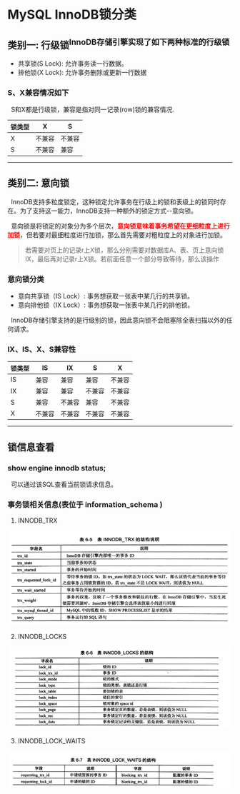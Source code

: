# MySQL InnoDB锁分类
## 类别一: 行级锁<sup>InnoDB存储引擎实现了如下两种标准的行级锁</sup>
- 共享锁(S Lock): 允许事务读一行数据。
- 排他锁(X Lock): 允许事务删除或更新一行数据

### S、X兼容情况如下
&nbsp;&nbsp;S和X都是行级锁，兼容是指对同一记录(row)锁的兼容情况.

|锁类型|X|S|
|---|---|---|
|X|不兼容|不兼容|
|S|不兼容|兼容|

---

## 类别二: 意向锁
&nbsp;&nbsp;InnoDB支持多粒度锁定，这种锁定允许事务在行级上的锁和表级上的锁同时存在。为了支持这一能力，InnoDB支持一种额外的锁定方式--意向锁。

&nbsp;&nbsp;意向锁是将锁定的对象分为多个层次，<font color="red">**意向锁意味着事务希望在更细粒度上进行加锁**</font>，但若要对最细粒度进行加锁，那么首先需要对粗粒度上的对象进行加锁。
> 若需要对页上的记录r上X锁，那么分别需要对数据库A、表、页上意向锁IX，最后再对记录r上X锁。若前面任意一个部分导致等待，那么该操作

### 意向锁分类
- 意向共享锁（IS Lock）: 事务想获取一张表中某几行的共享锁。
- 意向排他锁（IX Lock）: 事务想获取一张表中某几行的排他锁。

&nbsp;&nbsp;InnoDB存储引擎支持的是行级别的锁，因此意向锁不会阻塞除全表扫描以外的任何请求。

### IX、IS、X、S兼容性
|锁类型|IS|IX|S|X|
|-|-|-|-|-|
|IS|兼容|兼容|兼容|不兼容|
|IX|兼容|兼容|不兼容|不兼容|
|S|兼容|不兼容|兼容|不兼容|
|X|不兼容|不兼容|不兼容|不兼容|


---

## 锁信息查看
### show engine innodb status;
&nbsp;&nbsp;可以通过该SQL查看当前锁请求信息。

### 事务锁相关信息(表位于 information_schema )
1. INNODB_TRX
<img src="./pics/innodb_table_innodb_trx.png"/>

2. INNODB_LOCKS  
<img src="./pics/innodb_table_innodb_locks.png"/>

3. INNODB_LOCK_WAITS
<img src="./pics/INNODB_LOCK_WAITS_WAITS.png"/>

